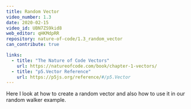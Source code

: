 ```yaml
---
title: Random Vector
video_number: 1.3
date: 2020-02-15
video_id: UBN7ZS9kid8
web_editor: qHKMdpRR
repository: nature-of-code/1.3_random_vector
can_contribute: true

links:
  - title: "The Nature of Code Vectors"
    url: https://natureofcode.com/book/chapter-1-vectors/
  - title: "p5.Vector Reference"
    url: https://p5js.org/reference/#/p5.Vector
---
```


Here I look at how to create a random vector and also how to use it in our random walker example.
